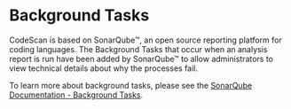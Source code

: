 # Background Tasks

CodeScan is based on SonarQube™, an open source reporting platform for coding languages. The Background Tasks that occur when an analysis report is run have been added by SonarQube™ to allow administrators to view technical details about why the processes fail.

To learn more about background tasks, please see the [SonarQube Documentation - Background Tasks](https://docs.sonarqube.org/latest/analysis/background-tasks/).
